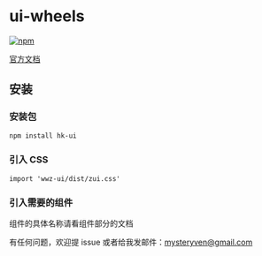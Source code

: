 # ui-wheels

<!-- [![Build Status](https://travis-ci.org/mysteryven/ui-wheels.svg?branch=master)](https://travis-ci.org/mysteryven/ui-wheels) -->
[![npm](https://img.shields.io/badge/license-MIT-green.svg)](https://www.npmjs.com/package/wwz-ui)

[官方文档](https://mysterywz.xyz/wen-design/)

## 安装


### 安装包
```bash
npm install hk-ui
```

### 引入 CSS 

```vue
import 'wwz-ui/dist/zui.css'
```

### 引入需要的组件

组件的具体名称请看组件部分的文档


有任何问题，欢迎提 issue 或者给我发邮件：mysteryven@gmail.com











